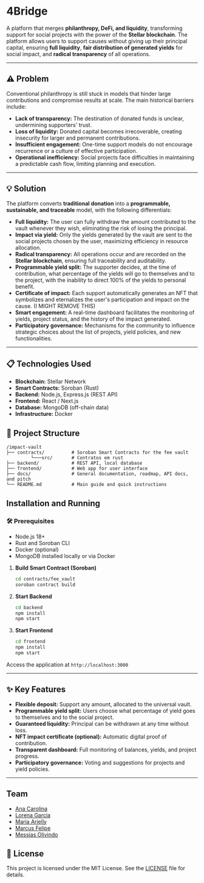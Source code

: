 # 4Bridge

A platform that merges **philanthropy, DeFi, and liquidity**, transforming support for social projects with the power of the **Stellar blockchain**.
The platform allows users to support causes without giving up their principal capital, ensuring **full liquidity**, **fair distribution of generated yields** for social impact, and **radical transparency** of all operations.

---

## ⚠️ Problem

Conventional philanthropy is still stuck in models that hinder large contributions and compromise results at scale. The main historical barriers include:

-   **Lack of transparency:** The destination of donated funds is unclear, undermining supporters' trust.
-   **Loss of liquidity:** Donated capital becomes irrecoverable, creating insecurity for larger and permanent contributions.
-   **Insufficient engagement:** One-time support models do not encourage recurrence or a culture of effective participation.
-   **Operational inefficiency:** Social projects face difficulties in maintaining a predictable cash flow, limiting planning and execution.

---

## 💡 Solution

The platform converts **traditional donation** into a **programmable, sustainable, and traceable** model, with the following differentials:

-   **Full liquidity:** The user can fully withdraw the amount contributed to the vault whenever they wish, eliminating the risk of losing the principal.
-   **Impact via yield:** Only the yields generated by the vault are sent to the social projects chosen by the user, maximizing efficiency in resource allocation.
-   **Radical transparency:** All operations occur and are recorded on the **Stellar blockchain**, ensuring full traceability and auditability.
-   **Programmable yield split:** The supporter decides, at the time of contribution, what percentage of the yields will go to themselves and to the project, with the inability to direct 100% of the yields to personal benefit.
-   **Certificate of impact:** Each support automatically generates an NFT that symbolizes and eternalizes the user's participation and impact on the cause. (I MIGHT REMOVE THIS)
-   **Smart engagement:** A real-time dashboard facilitates the monitoring of yields, project status, and the history of the impact generated.
-   **Participatory governance:** Mechanisms for the community to influence strategic choices about the list of projects, yield policies, and new functionalities.

---

## 📋 Technologies Used

-   **Blockchain:** Stellar Network
-   **Smart Contracts:** Soroban (Rust)
-   **Backend:** Node.js, Express.js (REST API)
-   **Frontend:** React / Next.js
-   **Database:** MongoDB (off-chain data)
-   **Infrastructure:** Docker

## 📁 Project Structure

```text
/impact-vault
├── contracts/          # Soroban Smart Contracts for the fee vault
         └───src/       # Contratos em rust
├── backend/            # REST API, local database
├── frontend/           # Web app for user interface
├── docs/               # General documentation, roadmap, API docs, and pitch
└── README.md           # Main guide and quick instructions
```

##  Installation and Running

### 🛠️ Prerequisites

-   Node.js 18+
-   Rust and Soroban CLI
-   Docker (optional)
-   MongoDB installed locally or via Docker

1.  **Build Smart Contract (Soroban)**

    ```bash
    cd contracts/fee_vault
    soroban contract build
    ```

2.  **Start Backend**

    ```bash
    cd backend
    npm install
    npm start
    ```

3.  **Start Frontend**

    ```bash
    cd frontend
    npm install
    npm start
    ```

Access the application at `http://localhost:3000`

---

## ✨ Key Features

-   **Flexible deposit:** Support any amount, allocated to the universal vault.
-   **Programmable yield split:** Users choose what percentage of yield goes to themselves and to the social project.
-   **Guaranteed liquidity:** Principal can be withdrawn at any time without loss.
-   **NFT impact certificate (optional):** Automatic digital proof of contribution.
-   **Transparent dashboard:** Full monitoring of balances, yields, and project progress.
-   **Participatory governance:** Voting and suggestions for projects and yield policies.

---

## Team
- <a href="https://www.linkedin.com/in/anacdejesus/">Ana Carolina</a>
- <a href="https://www.linkedin.com/in/llorengarcia/">Lorena Garcia</a>
- <a href="https://www.linkedin.com/in/maria-arielly/">Maria Arielly</a>
- <a href="https://www.linkedin.com/in/marcus-valente/">Marcus Felipe</a>
- <a href="https://www.linkedin.com/in/messias-olivindo/">Messias Olivindo</a>

## 📜 License

This project is licensed under the MIT License.
See the [LICENSE](./LICENSE) file for details.
